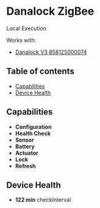 # Danalock ZigBee 

Local Execution

Works with: 

* [Danalock V3 858125000074](https://danalock.com/products/danalock-v3-smart-lock/)

## Table of contents

* [Capabilities](#capabilities)
* [Device Health](#device-health)

## Capabilities

* **Configuration**
* **Health Check** 
* **Sensor**
* **Battery**
* **Actuator**
* **Lock**
* **Refresh**

## Device Health
* __122 min__ checkInterval

